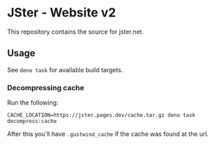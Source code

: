 # JSter - Website v2

This repository contains the source for jster.net.

## Usage

See `deno task` for available build targets.

### Decompressing cache

Run the following:

```
CACHE_LOCATION=https://jster.pages.dev/cache.tar.gz deno task decompress:cache
```

After this you'll have `.gustwind_cache` if the cache was found at the url.
